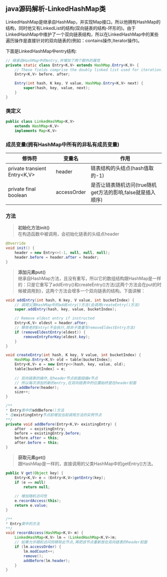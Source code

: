 ## java源码解析-LinkedHashMap类

LinkedHashMap是继承自HashMap，并实现Map接口。所以他拥有HashMap的结构，同时他又有LinkedList的结构(双向链表的结构-环形的)。由于LinkedHashMap中维护了一个双向链表结构，所以在LinkedHashMap中的某些遍历操作是直接针对的双向链表的(例如：contains操作,Iterator操作)。

下面是LinkedHashMap中entry结构:
```java
// 继承自HashMap中的entry,并增加了两个额外的属性
private static class Entry<K,V> extends HashMap.Entry<K,V> {
    // These fields comprise the doubly linked list used for iteration.
    Entry<K,V> before, after;

    Entry(int hash, K key, V value, HashMap.Entry<K,V> next) {
        super(hash, key, value, next);
    }
}
```
### 类定义
```java
public class LinkedHashMap<K,V>
    extends HashMap<K,V>
    implements Map<K,V>
```
### 成员变量(拥有HashMap中所有的非私有成员变量)
| 修饰符                           | 变量名         | 作用                                    |
| ----------------------------- | ----------- | ------------------------------------- |
| private transient Entry\<K,V> | header      | 链表结构的头结点(hash值取的-1)                   |
| private final boolean         | accessOrder | 是否让链表随机访问(true随机get方法的影响,false就是插入顺序) |

### 方法
> **初始化方法init()**  
> 在构造函数中被调用，会初始化链表的头结点header

```java
@Override
void init() {
    header = new Entry<>(-1, null, null, null);
    header.before = header.after = header;
}
```

> **添加元素put()**  
> 继承自HashMap方法，且没有重写，所以它的数组结构跟HashMap是一样的：只是它重写了addEntry()和createEntry()方法(这两个方法会在put的时候被调用到)，这两个方法会增多一个双向链表的结构。下面讲解：

```java
void addEntry(int hash, K key, V value, int bucketIndex) {
    // 调用父类HashMap中的addEntry()方法(会调用createEntry()方法)
    super.addEntry(hash, key, value, bucketIndex); 

    // Remove eldest entry if instructed
    Entry<K,V> eldest = header.after;
    // 移除老的Entry(不会执行,除非子类重写removeEldestEntry方法)
    if (removeEldestEntry(eldest)) {
        removeEntryForKey(eldest.key);
    }
}

void createEntry(int hash, K key, V value, int bucketIndex) {
    HashMap.Entry<K,V> old = table[bucketIndex];
    Entry<K,V> e = new Entry<>(hash, key, value, old);
    table[bucketIndex] = e;
    
    // 双向链表的操作,在header节点前面链接e节点
    // 所以每次添加的新的entry,在双向链表中的位置始终是在header前面
    e.addBefore(header);
    size++;
}

/**
* Entry类中的addBefore()方法
* 在existingEntry节点前增加当前调用方法的实例节点
**/
private void addBefore(Entry<K,V> existingEntry) {
    after  = existingEntry;
    before = existingEntry.before;
    before.after = this;
    after.before = this;
}
```

> **获取元素get()**  
> 跟HashMap是一样的，直接调用的父类HashMap中的getEntry()方法。

```java
public V get(Object key) {
    Entry<K,V> e = (Entry<K,V>)getEntry(key);
    if (e == null)
        return null;
    
    // 增加随机访问性
    e.recordAccess(this);
    return e.value;
}

/**
* Entry类中的方法
**/
void recordAccess(HashMap<K,V> m) {
    LinkedHashMap<K,V> lm = (LinkedHashMap<K,V>)m;
    // 如果允许随机访问则移除此节点,再把该节点重新放在双向链表的header前面
    if (lm.accessOrder) {
        lm.modCount++;
        remove();
        addBefore(lm.header);
    }
}
```
